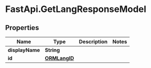 # FastApi.GetLangResponseModel

## Properties

Name | Type | Description | Notes
------------ | ------------- | ------------- | -------------
**displayName** | **String** |  | 
**id** | [**ORMLangID**](ORMLangID.md) |  | 


